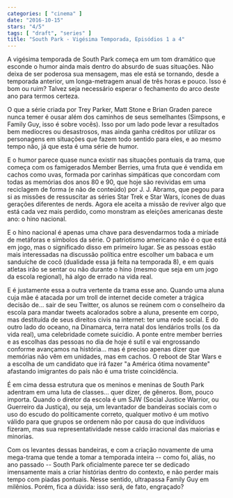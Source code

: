 ```yaml
---
categories: [ "cinema" ]
date: "2016-10-15"
stars: "4/5"
tags: [ "draft", "series" ]
title: "South Park - Vigésima Temporada, Episódios 1 a 4"
---
```


A vigésima temporada de South Park começa em um tom dramático que
esconde o humor ainda mais dentro do absurdo de suas situações. Não
deixa de ser poderosa sua mensagem, mas ele está se tornando, desde a
temporada anterior, um longa-metragem anual de três horas e pouco. Isso
é bom ou ruim? Talvez seja necessário esperar o fechamento do arco
deste ano para termos certeza.

O que a série criada por Trey Parker, Matt Stone e Brian Graden parece
nunca temer é ousar além dos caminhos de seus semelhantes (Simpsons,
e Family Guy, isso é sobre vocês). Isso por um lado pode levar a
resultados bem medíocres ou desastrosos, mas ainda ganha créditos por
utilizar os personagens em situações que fazem todo sentido para eles,
e ao mesmo tempo não, já que esta é uma série de humor.

E o humor parece quase nunca existir nas situações pontuais da trama,
que começa com os famigerados Member Berries, uma fruta que é vendida
em cachos como uvas, formada por carinhas simpáticas que concordam
com todas as memórias dos anos 80 e 90, que hoje são revividas em uma
reciclagem de forma (e não de conteúdo) por J. J. Abrams, que pegou
para si as missões de ressuscitar as séries Star Trek e Star Wars,
ícones de duas gerações diferentes de nerds. Agora ele aceita a
missão de reviver algo que está cada vez mais perdido, como monstram
as eleições americanas deste ano: o hino nacional.

E o hino nacional é apenas uma chave para desvendarmos toda a miríade
de metáforas e símbolos da série. O patriotismo americano não é
o que está em jogo, mas o significado disso em primeiro lugar. Se as
pessoas estão mais interessadas na discussão política entre escolher
um babaca e um sanduíche de cocô (dualidade essa já feita na temporada
8), e em quais atletas irão se sentar ou não durante o hino (mesmo
que seja em um jogo da escola regional), há algo de errado na vida real.

E é justamente essa a outra vertente da trama esse ano. Quando uma
aluna cuja mãe é atacada por um troll de internet decide cometer a
trágica decisão de... sair de seu Twitter, os alunos se reúnem com
o conselheiro da escola para mandar tweets acalorados sobre a aluna,
presente em corpo, mas destituída de seus direitos civis na internet:
ter uma rede social. E do outro lado do oceano, na Dinamarca, terra
natal dos lendários trolls (os da vida real), uma celebridade comete
suicídio. A ponte entre member berries e as escolhas das pessoas no dia
de hoje é sutil e vai engrossando conforme avançamos na história... mas
é preciso apenas dizer que memórias não vêm em unidades, mas em
cachos. O reboot de Star Wars e a escolha de um candidato que irá fazer
"a América ótima novamente" afastando imigrantes do país não é uma
triste coincidência.

É em cima dessa estrutura que os meninos e meninas de South Park
adentram em uma luta de classes... quer dizer, de gêneros. Bom, pouco
importa. Quando o diretor da escola é um SJW (Social Justice Warrior, ou
Guerreiro da Justiça), ou seja, um levantador de bandeiras sociais com
o uso do escudo do politicamente correto, qualquer motivo é um motivo
válido para que grupos se ordenem não por causa do que indivíduos
fizeram, mas sua representatividade nesse caldo irracional das maiorias
e minorias.

Com os levantes dessas bandeiras, e com a criação novamente de uma
mega-trama que tende a tomar a temporada inteira -- como foi, aliás,
no ano passado -- South Park oficialmente parece ter se dedicado
imensamente mais a criar histórias dentro do contexto, e não perder
mais tempo com piadas pontuais. Nesse sentido, ultrapassa Family Guy em
milênios. Porém, fica a dúvida: isso será, de fato, engraçado?
